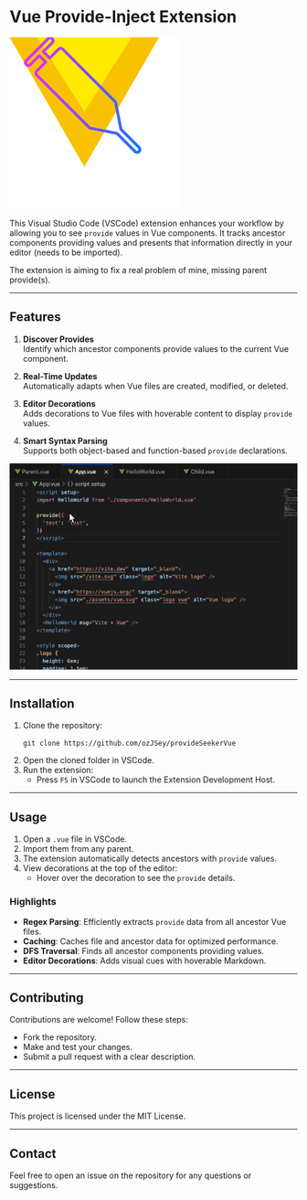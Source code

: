 # Vue Provide-Inject Extension

![Extension Icon](assets/icon.png)

This Visual Studio Code (VSCode) extension enhances your workflow by allowing you to see `provide` values in Vue components. It tracks ancestor components providing values and presents that information directly in your editor (needs to be imported).

The extension is aiming to fix a real problem of mine, missing parent provide(s).

---

## Features

1. **Discover Provides**  
   Identify which ancestor components provide values to the current Vue component.

2. **Real-Time Updates**  
   Automatically adapts when Vue files are created, modified, or deleted.

3. **Editor Decorations**  
   Adds decorations to Vue files with hoverable content to display `provide` values.

4. **Smart Syntax Parsing**  
   Supports both object-based and function-based `provide` declarations.

![Functionality Gif](assets/functionality.gif)

---

## Installation

1. Clone the repository:
   ```shell
   git clone https://github.com/ozJSey/provideSeekerVue
   ```
2. Open the cloned folder in VSCode.
3. Run the extension:
   - Press `F5` in VSCode to launch the Extension Development Host.

---

## Usage

1. Open a `.vue` file in VSCode.
2. Import them from any parent.
3. The extension automatically detects ancestors with `provide` values.
4. View decorations at the top of the editor:
   - Hover over the decoration to see the `provide` details.


### Highlights

- **Regex Parsing**: Efficiently extracts `provide` data from all ancestor Vue files.
- **Caching**: Caches file and ancestor data for optimized performance.
- **DFS Traversal**: Finds all ancestor components providing values.
- **Editor Decorations**: Adds visual cues with hoverable Markdown.

---

## Contributing

Contributions are welcome! Follow these steps:  
- Fork the repository.  
- Make and test your changes.  
- Submit a pull request with a clear description.

---

## License

This project is licensed under the MIT License.

---

## Contact

Feel free to open an issue on the repository for any questions or suggestions.